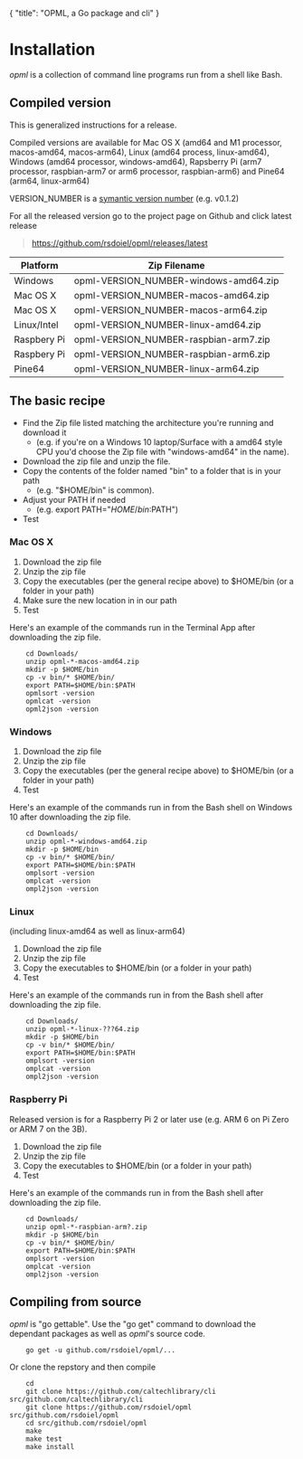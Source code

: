 {
    "title": "OPML, a Go package and cli"
}

Installation
============

*opml* is a collection of command line programs run from a shell like Bash. 

Compiled version
----------------

This is generalized instructions for a release. 

Compiled versions are available for Mac OS X (amd64 and M1 processor, macos-amd64, macos-arm64), Linux (amd64 process, linux-amd64), 
Windows (amd64 processor, windows-amd64), Rapsberry Pi (arm7 processor, raspbian-arm7 or arm6 processor, raspbian-arm6) and Pine64 (arm64, linux-arm64)

VERSION_NUMBER is a [symantic version number](http://semver.org/) (e.g. v0.1.2)


For all the released version go to the project page on Github and click latest release

>    https://github.com/rsdoiel/opml/releases/latest


| Platform    | Zip Filename                               |
|-------------|--------------------------------------------|
| Windows     | opml-VERSION_NUMBER-windows-amd64.zip |
| Mac OS X    | opml-VERSION_NUMBER-macos-amd64.zip  |
| Mac OS X    | opml-VERSION_NUMBER-macos-arm64.zip  |
| Linux/Intel | opml-VERSION_NUMBER-linux-amd64.zip   |
| Raspbery Pi | opml-VERSION_NUMBER-raspbian-arm7.zip |
| Raspbery Pi | opml-VERSION_NUMBER-raspbian-arm6.zip |
| Pine64      | opml-VERSION_NUMBER-linux-arm64.zip |


## The basic recipe

+ Find the Zip file listed matching the architecture you're running and download it
    + (e.g. if you're on a Windows 10 laptop/Surface with a amd64 style CPU you'd choose the Zip file with "windows-amd64" in the name).
+ Download the zip file and unzip the file.  
+ Copy the contents of the folder named "bin" to a folder that is in your path 
    + (e.g. "$HOME/bin" is common).
+ Adjust your PATH if needed
    + (e.g. export PATH="$HOME/bin:$PATH")
+ Test


### Mac OS X

1. Download the zip file
2. Unzip the zip file
3. Copy the executables (per the general recipe above) to $HOME/bin (or a folder in your path)
4. Make sure the new location in in our path
5. Test

Here's an example of the commands run in the Terminal App after downloading the 
zip file.

```shell
    cd Downloads/
    unzip opml-*-macos-amd64.zip
    mkdir -p $HOME/bin
    cp -v bin/* $HOME/bin/
    export PATH=$HOME/bin:$PATH
    opmlsort -version
    opmlcat -version
    opml2json -version
```

### Windows

1. Download the zip file
2. Unzip the zip file
3. Copy the executables (per the general recipe above) to $HOME/bin (or a folder in your path)
4. Test

Here's an example of the commands run in from the Bash shell on Windows 10 after
downloading the zip file.

```shell
    cd Downloads/
    unzip opml-*-windows-amd64.zip
    mkdir -p $HOME/bin
    cp -v bin/* $HOME/bin/
    export PATH=$HOME/bin:$PATH
    omplsort -version
    omplcat -version
    ompl2json -version
```


### Linux 

(including linux-amd64 as well as linux-arm64)

1. Download the zip file
2. Unzip the zip file
3. Copy the executables to $HOME/bin (or a folder in your path)
4. Test

Here's an example of the commands run in from the Bash shell after
downloading the zip file.

```shell
    cd Downloads/
    unzip opml-*-linux-???64.zip
    mkdir -p $HOME/bin
    cp -v bin/* $HOME/bin/
    export PATH=$HOME/bin:$PATH
    omplsort -version
    omplcat -version
    ompl2json -version
```


### Raspberry Pi

Released version is for a Raspberry Pi 2 or later use (e.g. ARM 6 on Pi Zero or ARM 7 on the 3B).

1. Download the zip file
2. Unzip the zip file
3. Copy the executables to $HOME/bin (or a folder in your path)
4. Test

Here's an example of the commands run in from the Bash shell after
downloading the zip file.

```shell
    cd Downloads/
    unzip opml-*-raspbian-arm?.zip
    mkdir -p $HOME/bin
    cp -v bin/* $HOME/bin/
    export PATH=$HOME/bin:$PATH
    omplsort -version
    omplcat -version
    ompl2json -version
```


## Compiling from source

_opml_ is "go gettable".  Use the "go get" command to download the dependant packages
as well as _opml_'s source code.

```shell
    go get -u github.com/rsdoiel/opml/...
```

Or clone the repstory and then compile

```shell
    cd
    git clone https://github.com/caltechlibrary/cli src/github.com/caltechlibrary/cli
    git clone https://github.com/rsdoiel/opml src/github.com/rsdoiel/opml
    cd src/github.com/rsdoiel/opml
    make
    make test
    make install
```


